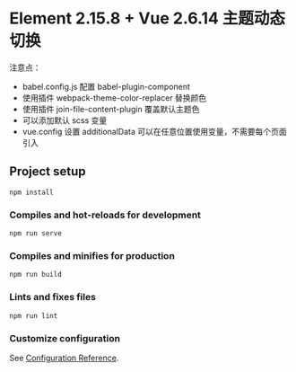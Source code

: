 # Element 2.15.8 + Vue 2.6.14 主题动态切换

注意点：

- babel.config.js 配置 babel-plugin-component
- 使用插件 webpack-theme-color-replacer 替换颜色
- 使用插件 join-file-content-plugin 覆盖默认主题色
- 可以添加默认 scss 变量
- vue.config 设置 additionalData 可以在任意位置使用变量，不需要每个页面引入

## Project setup

```
npm install
```

### Compiles and hot-reloads for development

```
npm run serve
```

### Compiles and minifies for production

```
npm run build
```

### Lints and fixes files

```
npm run lint
```

### Customize configuration

See [Configuration Reference](https://cli.vuejs.org/config/).
